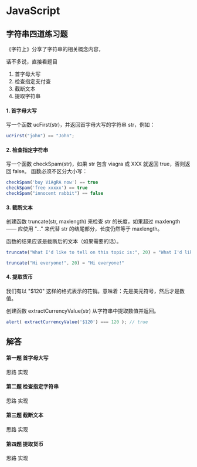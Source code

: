 # JavaScript
## 字符串四道练习题

《字符上》分享了字符串的相关概念内容，

话不多说，直接看题目

1. 首字母大写
2. 检查指定支付查
3. 截断文本
4. 提取字符串

#### 1. 首字母大写
写一个函数 ucFirst(str)，并返回首字母大写的字符串 str，例如：
```javascript 
ucFirst("john") == "John";
```
#### 2. 检查指定字符串
写一个函数 checkSpam(str)，如果 str 包含 viagra 或 XXX 就返回 true，否则返回 false。
函数必须不区分大小写：
```javascript 
checkSpam('buy ViAgRA now') == true
checkSpam('free xxxxx') == true
checkSpam("innocent rabbit") == false
```
#### 3. 截断文本
创建函数 truncate(str, maxlength) 来检查 str 的长度，如果超过 maxlength —— 应使用 "…" 来代替 str 的结尾部分，长度仍然等于 maxlength。

函数的结果应该是截断后的文本（如果需要的话）。
```javascript 
truncate("What I'd like to tell on this topic is:", 20) = "What I'd like to te…"

truncate("Hi everyone!", 20) = "Hi everyone!"
```
#### 4. 提取货币
我们有以 "$120" 这样的格式表示的花销。意味着：先是美元符号，然后才是数值。

创建函数 extractCurrencyValue(str) 从字符串中提取数值并返回。
```javascript 
alert( extractCurrencyValue('$120') === 120 ); // true
```


## 解答

#### 第一题 首字母大写
思路
实现
#### 第二题 检查指定字符串
思路
实现
#### 第三题 截断文本
思路
实现
#### 第四题 提取货币
思路
实现
